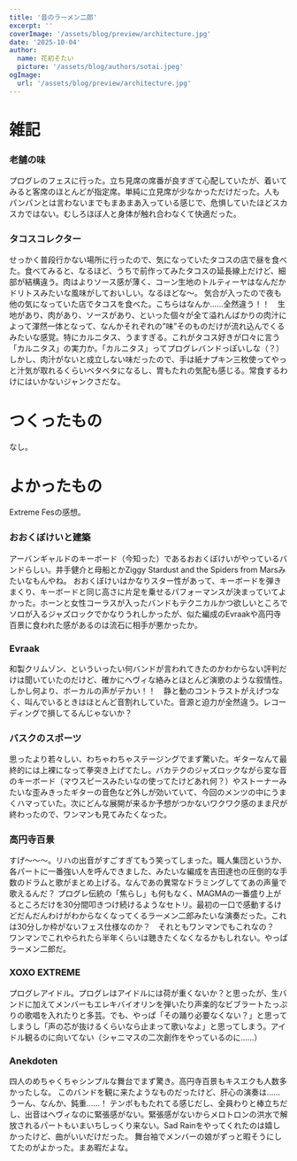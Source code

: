 ```yaml
---
title: '音のラーメン二郎'
excerpt: ''
coverImage: '/assets/blog/preview/architecture.jpg'
date: '2025-10-04'
author:
  name: 花初そたい
  picture: '/assets/blog/authors/sotai.jpeg'
ogImage:
  url: '/assets/blog/preview/architecture.jpg'
---
```

# 雑記
### 老舗の味
プログレのフェスに行った。立ち見席の席番が良すぎて心配していたが、着いてみると客席のほとんどが指定席。単純に立見席が少なかっただけだった。人もパンパンとは言わないまでもまあまあ入っている感じで、危惧していたほどスカスカではない。むしろほぼ人と身体が触れ合わなくて快適だった。

### タコスコレクター
せっかく普段行かない場所に行ったので、気になっていたタコスの店で昼を食べた。食べてみると、なるほど、うちで前作ってみたタコスの延長線上だけど、細部が結構違う。肉はよりソース感が薄く、コーン生地のトルティーヤはなんだかドリトスみたいな風味がしておいしい。なるほどな～。
気合が入ったので夜も他の気になっていた店でタコスを食べた。こちらはなんか……全然違う！！　生地があり、肉があり、ソースがあり、といった個々が全て溢れんばかりの肉汁によって渾然一体となって、なんかそれぞれの”味”そのものだけが流れ込んでくるみたいな感覚。特にカルニタス、うますぎる。これがタコス好きが口々に言う「カルニタス」の実力か。「カルニタス」ってプログレバンドっぽいしな（？）
しかし、肉汁がないと成立しない味だったので、手は紙ナプキン三枚使ってやっと汁気が取れるくらいベタベタになるし、胃もたれの気配も感じる。常食するわけにはいかないジャンクさだな。

# つくったもの
なし。

# よかったもの
Extreme Fesの感想。

### おおくぼけいと建築
アーバンギャルドのキーボード（今知った）であるおおくぼけいがやっているバンドらしい。井手健介と母船とかZiggy Stardust and the Spiders from Marsみたいなもんやね。
おおくぼけいはかなりスター性があって、キーボードを弾きまくり、キーボードと同じ高さに片足を乗せるパフォーマンスが決まっていてよかった。ホーンと女性コーラスが入ったバンドもテクニカルかつ欲しいところでソロが入るジャズロックでかなりうれしかったが、似た編成のEvraakや高円寺百景に食われた感があるのは流石に相手が悪かったか。

### Evraak
和製クリムゾン、といういったい何バンドが言われてきたのかわからない評判だけは聞いていたのだけど、確かにヘヴィな絡みとほとんど演歌のような叙情性。しかし何より、ボーカルの声がデカい！！　静と動のコントラストがえげつなく、叫んでいるときはほとんど音割れしていた。音源と迫力が全然違う。レコーディングで損してるんじゃないか？

### バスクのスポーツ
思ったより若々しい、わちゃわちゃステージングでまず驚いた。ギターなんて最終的には上裸になって拳突き上げてたし。バカテクのジャズロックながら変な音のキーボード（マウスピースみたいなの使ってたけどあれ何？）やストーナーみたいな歪みきったギターの音色など外しが効いていて、今回のメンツの中にうまくハマっていた。次にどんな展開が来るか予想がつかないワクワク感のまま尺が終わったので、ワンマンも見てみたくなった。

### 高円寺百景
すげ～～～。リハの出音がすごすぎてもう笑ってしまった。職人集団というか、各パートに一番強い人を呼んできました、みたいな編成を吉田達也の圧倒的な手数のドラムと歌がまとめ上げる。なんであの異常なドラミングしててあの声量で歌えるんだ？
プログレ伝統の「焦らし」も何もなく、MAGMAの一番盛り上がるところだけを30分間叩きつけ続けるようなセトリ。最初の一口で感動するけどだんだんわけがわからなくなってくるラーメン二郎みたいな演奏だった。これは30分しか枠がないフェス仕様なのか？　それともワンマンでもこれなの？　ワンマンでこれやられたら半年くらいは聴きたくなくなるかもしれない。やっぱラーメン二郎だ。

### XOXO EXTREME
プログレアイドル。プログレはアイドルには荷が重くないか？と思ったが、生バンドに加えてメンバーもエレキバイオリンを弾いたり声楽的なビブラートたっぷりの歌唱を入れたりと多芸。でも、やっぱ「その踊り必要なくない？」と思ってしまうし「声の芯が抜けるくらいなら止まって歌いなよ」と思ってしまう。アイドル観るのに向いてない（シャニマスの二次創作をやっているのに……）

### Anekdoten
四人のめちゃくちゃシンプルな舞台でまず驚き。高円寺百景もキスエクも人数多かったしな。
このバンドを観に来たようなものだったけど、肝心の演奏は……うーん、なんか、鈍重……！
テンポももたれてる感じだし、全員わりと棒立ちだし、出音はヘヴィなのに緊張感がない。緊張感がないからメロトロンの洪水で解放されるパートもいまいちしっくり来ない。Sad Rainをやってくれたのは嬉しかったけど、曲がいいだけだった。
舞台袖でメンバーの娘がずっと暇そうにしてたのがよかった。まあ暇だよな。
